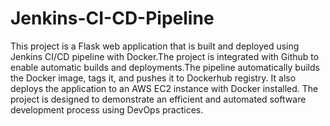 # Jenkins-CI-CD-Pipeline
This project is a Flask web application that is built and deployed using Jenkins CI/CD pipeline with Docker.The project is integrated with Github to enable automatic builds and deployments.The pipeline automatically builds the Docker image, tags it, and pushes it to Dockerhub registry. It also deploys the application to an AWS EC2 instance with Docker installed. The project is designed to demonstrate an efficient and automated software development process using DevOps practices.
